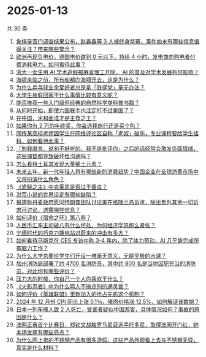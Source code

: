 # 2025-01-13

共 30 条

<!-- BEGIN ZHIHUVIDEO -->
<!-- 最后更新时间 Mon Jan 13 2025 00:09:39 GMT+0800 (China Standard Time) -->
1. [象棋录音门调查结果公布，赵鑫鑫等 3 人被终身禁赛，事件始末有哪些信息值得关注？带来哪些警示？](https://www.zhihu.com/question/9382580260)
1. [欧洲再现负电价，德国电价跌到 0 元以下，持续 4 小时，发电商向购电者付费消耗电力，如何看待此事？](https://www.zhihu.com/question/8635755244)
1. [浙大一女生用 AI 学术造假被麻省理工开除， AI 的普及对学术发展有何影响？](https://www.zhihu.com/question/9138925684)
1. [海啸来临之前，所有船都向海啸开去，这是为什么？](https://www.zhihu.com/question/31141319)
1. [为什么乒乓球业余爱好者总是拿「铁搓党」毫无办法？](https://www.zhihu.com/question/7274005571)
1. [大学生放假回家干什么事情比较有意义呢？](https://www.zhihu.com/question/9133183245)
1. [能否推荐一些入门级但经典的自然科学类科普书籍？](https://www.zhihu.com/question/8371665271)
1. [从何时开始，即使六国联手也注定打不过秦国了？](https://www.zhihu.com/question/7204712943)
1. [在中国，米和面谁才是主食之王？](https://www.zhihu.com/question/446830972)
1. [如果你有 2 万的年终奖，你会选择旅行还是买个包？](https://www.zhihu.com/question/5372869990)
1. [网传某高校老师因学生在网络评论区自称「老奴」破防，专业课程要给学生挂科，如何看待此事？](https://www.zhihu.com/question/9308674463)
1. [「恕我直言、说句不好听的、我不是批评你」之后的话经常会激发负面情绪，这些铺垫都导致破坏性沟通吗？](https://www.zhihu.com/question/2544832032)
1. [怎么看待土耳其发现大量稀土元素？](https://www.zhihu.com/question/541587720)
1. [未来五年，新一代年轻人将有哪些新的消费趋势？中国企业在全球消费市场中又将扮演什么角色？](https://www.zhihu.com/question/9031295594)
1. [《诡秘之主》中克莱恩是否过于善良？](https://www.zhihu.com/question/534990450)
1. [洪荒小说的世界设定有哪些缺陷？](https://www.zhihu.com/question/281271450)
1. [报道称丹麦政府愿同特朗普团队讨论美在格陵兰岛诉求，除出售外其他一切诉求可讨论，透露哪些信息？](https://www.zhihu.com/question/9351242142)
1. [如何评价《宿命之环》第八卷？](https://www.zhihu.com/question/6352055187)
1. [人民币汇率主动破八有什么坏处，为何经济学界那么紧张？](https://www.zhihu.com/question/9079078794)
1. [宁德时代的巧克力换电站对蔚来的冲击有多大？](https://www.zhihu.com/question/8672152563)
1. [如何看待马斯克在 CES 专访中称 3-4 年内，除了体力劳动，AI 几乎能完成所有脑力工作？](https://www.zhihu.com/question/9259923909)
1. [为什么大学总要给学生们开设一堆毫无意义，无聊至极的水课？](https://www.zhihu.com/question/447743095)
1. [加州消防局部署了约 4700 名消防员，其中约 800 名是当地囚犯充当的消防员，对此你有哪些评价？](https://www.zhihu.com/question/9309852715)
1. [压力大的时候，你自己一个人你喜欢干什么？](https://www.zhihu.com/question/5589840425)
1. [《火影忍者》中为什么鸣人不搞点别的通灵兽？](https://www.zhihu.com/question/543212760)
1. [如何评价《英雄联盟》里新加入的抢占先机这个机制？](https://www.zhihu.com/question/9235533298)
1. [2024 年 12 月份 CPI 同比上涨 0.1％，猪肉价格涨 12.5%，如何解读该数据？](https://www.zhihu.com/question/9122332856)
1. [日本一列车撞人致 2 人死亡，受害者疑似中国游客，具体情况如何？事故的原因是什么？](https://www.zhihu.com/question/9248520821)
1. [澳网正赛首个比赛日，郑钦文战胜罗马尼亚选手托多尼，取得澳网开门红，她本场发挥有哪些亮点？](https://www.zhihu.com/question/9230456690)
1. [为什么网上卖的不锈钢产品有很多造假，这些产品外观看上去与不锈钢无异，真实是什么材料？](https://www.zhihu.com/question/8993553315)
<!-- END ZHIHUVIDEO -->
